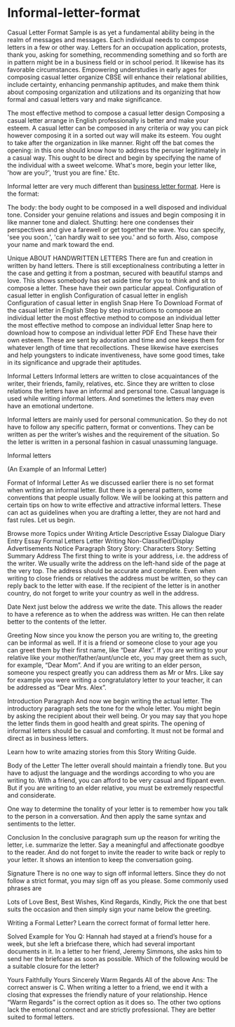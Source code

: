 # Informal-letter-format
Casual Letter Format Sample is as yet a fundamental ability being in the realm of messages and messages. Each individual needs to compose letters in a few or other way. Letters for an occupation application, protests, thank you, asking for something, recommending something and so forth are in pattern might be in a business field or in school period. It likewise has its favorable circumstances. Empowering understudies in early ages for composing casual letter organize CBSE will enhance their relational abilities, include certainty, enhancing penmanship aptitudes, and make them think about composing organization and utilizations and its organizing that how formal and casual letters vary and make significance.   

The most effective method to compose a casual letter design   Composing a casual letter arrange in English professionally is better and make your esteem. A casual letter can be composed in any criteria or way you can pick however composing it in a sorted out way will make its esteem. You ought to take after the organization in like manner.   Right off the bat comes the opening: in this one should know how to address the peruser legitimately in a casual way. This ought to be direct and begin by specifying the name of the individual with a sweet welcome. What's more, begin your letter like, 'how are you?', 'trust you are fine.' Etc.

Informal letter are very much different than <a href="http://topformtemplates.com/">business letter format</a>. Here is the format:

The body: 
the body ought to be composed in a well disposed and individual tone. Consider your genuine relations and issues and begin composing it in like manner tone and dialect.   Shutting: here one condenses their perspectives and give a farewell or get together the wave. You can specify, 'see you soon.', 'can hardly wait to see you.' and so forth. Also, compose your name and mark toward the end. 


Unique ABOUT HANDWRITTEN LETTERS 
There are fun and creation in written by hand letters. There is still exceptionalness contributing a letter in the case and getting it from a postman, secured with beautiful stamps and love. This shows somebody has set aside time for you to think and sit to compose a letter. These have their own particular appeal.   Configuration of casual letter in english   Configuration of casual letter in english   Configuration of casual letter in english   Snap Here To Download Format of the casual letter in English   Step by step instructions to compose an individual letter   the most effective method to compose an individual letter   the most effective method to compose an individual letter   Snap here to download how to compose an individual letter PDF   End   These have their own esteem. These are sent by adoration and time and one keeps them for whatever length of time that recollections. These likewise have exercises and help youngsters to indicate inventiveness, have some good times, take in its significance and upgrade their aptitudes.


Informal Letters
Informal letters are written to close acquaintances of the writer, their friends, family, relatives, etc. Since they are written to close relations the letters have an informal and personal tone. Casual language is used while writing informal letters. And sometimes the letters may even have an emotional undertone.

Informal letters are mainly used for personal communication. So they do not have to follow any specific pattern, format or conventions. They can be written as per the writer’s wishes and the requirement of the situation. So the letter is written in a personal fashion in casual unassuming language.

Informal letters

(An Example of an Informal Letter)

Format of Informal Letter
As we discussed earlier there is no set format when writing an informal letter. But there is a general pattern, some conventions that people usually follow. We will be looking at this pattern and certain tips on how to write effective and attractive informal letters. These can act as guidelines when you are drafting a letter, they are not hard and fast rules. Let us begin.

Browse more Topics under Writing
Article
Descriptive Essay
Dialogue
Diary Entry
Essay
Formal Letters
Letter Writing
Non-Classified/Display Advertisements
Notice
Paragraph
Story
Story: Characters
Story: Setting
Summary
Address
The first thing to write is your address, i.e. the address of the writer. We usually write the address on the left-hand side of the page at the very top. The address should be accurate and complete. Even when writing to close friends or relatives the address must be written, so they can reply back to the letter with ease. If the recipient of the letter is in another country, do not forget to write your country as well in the address.

Date
Next just below the address we write the date. This allows the reader to have a reference as to when the address was written. He can then relate better to the contents of the letter.

Greeting
Now since you know the person you are writing to, the greeting can be informal as well. If it is a friend or someone close to your age you can greet them by their first name, like “Dear Alex”. If you are writing to your relative like your mother/father/aunt/uncle etc, you may greet them as such, for example, “Dear Mom”. And if you are writing to an elder person, someone you respect greatly you can address them as Mr or Mrs. Like say for example you were writing a congratulatory letter to your teacher, it can be addressed as “Dear Mrs. Alex”.

Introduction Paragraph
And now we begin writing the actual letter. The introductory paragraph sets the tone for the whole letter. You might begin by asking the recipient about their well being. Or you may say that you hope the letter finds them in good health and great spirits. The opening of informal letters should be casual and comforting. It must not be formal and direct as in business letters.

Learn how to write amazing stories from this Story Writing Guide.

Body of the Letter
The letter overall should maintain a friendly tone. But you have to adjust the language and the wordings according to who you are writing to. With a friend, you can afford to be very casual and flippant even. But if you are writing to an elder relative, you must be extremely respectful and considerate.



One way to determine the tonality of your letter is to remember how you talk to the person in a conversation. And then apply the same syntax and sentiments to the letter.

Conclusion
In the conclusive paragraph sum up the reason for writing the letter, i.e. summarize the letter. Say a meaningful and affectionate goodbye to the reader. And do not forget to invite the reader to write back or reply to your letter. It shows an intention to keep the conversation going.

Signature
There is no one way to sign off informal letters. Since they do not follow a strict format, you may sign off as you please. Some commonly used phrases are

Lots of Love
Best,
Best Wishes,
Kind Regards,
Kindly,
Pick the one that best suits the occasion and then simply sign your name below the greeting.

Writing a Formal Letter? Learn the correct format of formal letter here.

Solved Example for You
Q: Hannah had stayed at a friend’s house for a week, but she left a briefcase there, which had several important documents in it. In a letter to her friend, Jeremy Simmons, she asks him to send her the briefcase as soon as possible. Which of the following would be a suitable closure for the letter?

Yours Faithfully
Yours Sincerely
Warm Regards
All of the above
Ans: The correct answer is C. When writing a letter to a friend, we end it with a closing that expresses the friendly nature of your relationship. Hence “Warm Regards” is the correct option as it does so. The other two options lack the emotional connect and are strictly professional. They are better suited to formal letters.

